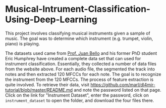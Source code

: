 # Musical-Intrument-Classification-Using-Deep-Learning
This project involves classifying musical instruments given a sample of music. The goal was to determine which instrument (e.g. trumpet, violin, piano) is playing.

The datasets used came from
[Prof. Juan Bello](http://steinhardt.nyu.edu/faculty/Juan_Pablo_Bello) and his former PhD student Eric Humphrey have created a complete data set
that can used for instrument classification.  Essentially, they collected a number of data files from the website above.
For each audio file, the segmented the track into notes and then extracted 120 MFCCs for each note.  The goal is to recognize the instrument from the 120 MFCCs.
The process of feature extraction is quite involved. To retrieve their data, visit https://github.com/marl/dl4mir-tutorial/blob/master/README.md and note the password listed on that page.
Click on the link for "Instrument Dataset", enter the password, click on `instrument_dataset` to open the folder, and download the four files there. 
